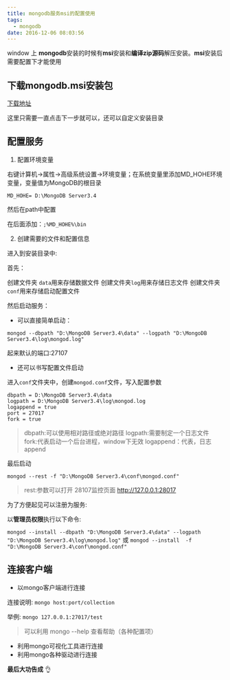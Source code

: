 ```yaml
---
title: mongodb服务msi的配置使用
tags:
  - mongodb
date: 2016-12-06 08:03:56
---
```



window 上 **mongodb**安装的时候有**msi**安装和**编译zip源码**解压安装。**msi**安装后需要配置下才能使用

<!--more-->

## 下载mongodb.msi安装包

[下载地址](https://www.mongodb.com/download-center?jmp=nav#community)

这里只需要一直点击下一步就可以，还可以自定义安装目录

## 配置服务

1. 配置环境变量

右键计算机->属性->高级系统设置->环境变量；在系统变量里添加MD_HOHE环境变量，变量值为MongoDB的根目录

`MD_HOHE= D:\MongoDB Server3.4`

然后在path中配置

在后面添加：`;%MD_HOHE%\bin`

2. 创建需要的文件和配置信息

进入到安装目录中:

首先：

创建文件夹 `data`用来存储数据文件
创建文件夹`log`用来存储日志文件
创建文件夹`conf`用来存储启动配置文件

然后启动服务：

* 可以直接简单启动：

`mongod --dbpath "D:\MongoDB Server3.4\data" --logpath "D:\MongoDB Server3.4\log\mongod.log"`

起来默认的端口:27107

* 还可以书写配置文件启动

进入`conf`文件夹中，创建`mongod.conf`文件，写入配置参数
```
dbpath = D:\MongoDB Server3.4\data
logpath = D:\MongoDB Server3.4\log\mongod.log
logappend = true
port = 27017
fork = true
```

>dbpath:可以使用相对路径或绝对路径
>logpath:需要制定一个日志文件
>fork:代表启动一个后台进程，window下无效
>logappend：代表，日志append

最后启动

`mongod --rest -f "D:\MongoDB Server3.4\conf\mongod.conf" `

>rest:参数可以打开 28107监控页面 http://127.0.0.1:28017

为了方便起见可以注册为服务:

以**管理员权限**执行以下命令:

`mongod --install --dbpath "D:\MongoDB Server3.4\data" --logpath "D:\MongoDB Server3.4\log\mongod.log"`
或
`mongod --install  -f "D:\MongoDB Server3.4\conf\mongod.conf"`

## 连接客户端

* 以mongo客户端进行连接

连接说明:
`mongo host:port/collection`

举例:
`mongo 127.0.0.1:27017/test`

>可以利用 mongo --help 查看帮助（各种配置项）

* 利用mongo可视化工具进行连接
* 利用mongo各种驱动进行连接

 **最后大功告成** :ok_hand:
